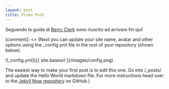 ```yaml
---
layout: post
title: Primo Post
---
```

Seguendo la guida di [Berry Clark](https://github.com/barryclark/jekyll-now) sono riuscito ad arrivare fin qui!


[comment]: <> (Next you can update your site name, avatar and other options using the _config.yml file in the root of your repository (shown below).

![_config.yml]({{ site.baseurl }}/images/config.png)

The easiest way to make your first post is to edit this one. Go into /_posts/ and update the Hello World markdown file. For more instructions head over to the [Jekyll Now repository](https://github.com/barryclark/jekyll-now) on GitHub.)
